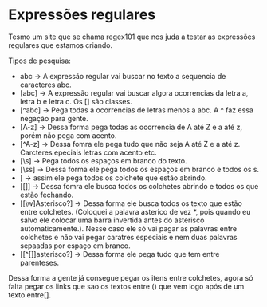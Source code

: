 # Expressões regulares

Tesmo um site que se chama regex101 que nos juda a testar as expressões regulares que estamos criando.

Tipos de pesquisa:

- abc -> A expressão regular vai buscar no texto a sequencia de caracteres abc.
- [abc] -> A expressão regular vai buscar algora ocorrencias da letra a, letra b e letra c. Os [] são classes.
- [^abc] -> Pega todas a ocorrencias de letras menos a abc. A ^ faz essa negação para gente.
- [A-z] -> Dessa forma pega todas as ocorrencia de A até Z e a até z, porém não pega com acento.
- [^A-z] -> Dessa fomra ele pega tudo que não seja A até Z e a até z. Carcteres epeciais letras com acento etc.
- [\s] -> Pega todos os espaços em branco do texto.
- [\ss] -> Dessa forma ele pega todos os espaços em branco e todos os s.
- \[ -> assim ele pega todos os colchete que estão abrindo.
- [\[\]] -> Dessa fomra ele busca todos os colchetes abrindo e todos os que estão fechando.
- \[[\w]Asterisco?\] -> Dessa forma ele busca todos os texto que estão entre colchetes. (Coloquei a palavra asterico de vez \*, pois quando eu salvo ele colocar uma barra invertida antes do asterisco automaticamente.). Nesse caso ele só vai pagar as palavras entre colchetes e não vai pegar caratres especiais e nem duas palavras sepaadas por espaço em branco.
- \[[^[\]]asterisco?\] -> Dessa forma ele pega tudo que tem entre parenteses.

Dessa forma a gente já consegue pegar os itens entre colchetes, agora só falta pegar os links que sao os textos entre () que vem logo após de um texto entre[].
